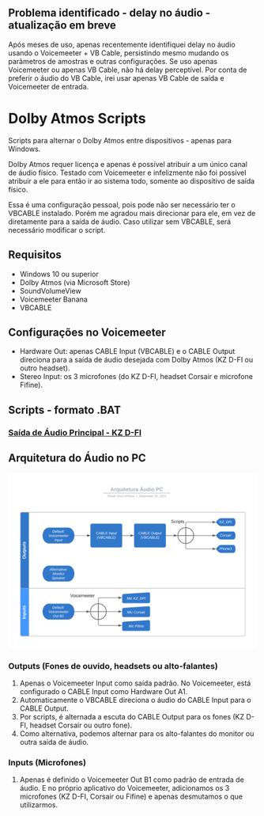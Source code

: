 ## Problema identificado - delay no áudio - atualização em breve

Após meses de uso, apenas recentemente identifiquei delay no áudio usando o Voicemeeter + VB Cable, persistindo mesmo mudando os parâmetros de amostras e outras configurações. Se uso apenas Voicemeeter ou apenas VB Cable, não há delay perceptível.
Por conta de preferir o áudio do VB Cable, irei usar apenas VB Cable de saída e Voicemeeter de entrada.


# Dolby Atmos Scripts

Scripts para alternar o Dolby Atmos entre dispositivos - apenas para Windows.

Dolby Atmos requer licença e apenas é possível atribuir a um único canal de áudio físico. Testado com Voicemeeter e infelizmente não foi possível atribuir a ele para então ir ao sistema todo, somente ao dispositivo de saída físico.

Essa é uma configuração pessoal, pois pode não ser necessário ter o VBCABLE instalado.
Porém me agradou mais direcionar para ele, em vez de diretamente para a saída de áudio.
Caso utilizar sem VBCABLE, será necessário modificar o script.

## Requisitos

* Windows 10 ou superior
* Dolby Atmos (via Microsoft Store)
* SoundVolumeView
* Voicemeeter Banana
* VBCABLE 

## Configurações no Voicemeeter
* Hardware Out: apenas CABLE Input (VBCABLE) e o CABLE Output direciona para a saída de áudio desejada com Dolby Atmos (KZ D-FI ou outro headset).
* Stereo Input: os 3 microfones (do KZ D-FI, headset Corsair e microfone Fifine).

## Scripts - formato .BAT
### [Saída de Áudio Principal - KZ D-FI](./scripts/KZ-DFI.bat)

## Arquitetura do Áudio no PC

![Diagrama Arquitetura Audio](./etc/arquitetura-audio.png)

### Outputs (Fones de ouvido, headsets ou alto-falantes)

1. Apenas o Voicemeeter Input como saída padrão. No Voicemeeter, está configurado o CABLE Input como Hardware Out A1. 
2. Automaticamente o VBCABLE direciona o áudio do CABLE Input para o CABLE Output.
3. Por scripts, é alternada a escuta do CABLE Output para os fones (KZ D-FI, headset Corsair ou outro fone).
4. Como alternativa, podemos alternar para os alto-falantes do monitor ou outra saída de áudio.

### Inputs (Microfones)
1. Apenas é definido o Voicemeeter Out B1 como padrão de entrada de áudio. E no próprio aplicativo do Voicemeeter, adicionamos os 3 microfones (KZ D-FI, Corsair ou Fifine) e apenas desmutamos o que utilizarmos.